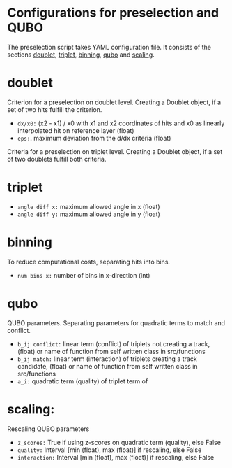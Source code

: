 # Configurations for preselection and QUBO
The preselection script takes YAML configuration file. 
It consists of the sections [doublet](#doublet), [triplet](#triplet), [binning](#binning), [qubo](#qubo) and [scaling](#scaling).

# doublet
Criterion for a preselection on doublet level. Creating a Doublet object, if a set of two hits fulfill the criterion.
* `dx/x0:` (x2 - x1) / x0 with x1 and x2 coordinates of hits and x0 as linearly interpolated hit on reference layer (float)
* `eps:`. maximum deviation from the d/dx criteria (float)

Criteria for a preselection on triplet level. Creating a Doublet object, if a set of two doublets fulfill both criteria.
# triplet
* `angle diff x:` maximum allowed angle in x (float)
* `angle diff y:` maximum allowed angle in y (float)
  
# binning
To reduce computational costs, separating hits into bins. 
* `num bins x:` number of bins in x-direction (int)

# qubo
QUBO parameters. Separating parameters for quadratic terms to match and conflict.
* `b_ij conflict:` linear term  (conflict) of triplets not creating a track, (float) or name of function from self written class in src/functions
* `b_ij match:` linear term (interaction) of triplets creating a track candidate, (float) or name of function from self written class in src/functions
* `a_i:` quadratic term (quality) of triplet term of 

# scaling:
Rescaling QUBO parameters
* `z_scores:` True if using z-scores on quadratic term (quality), else False
* `quality:` Interval [min (float), max (float)] if rescaling, else False
* `interaction:` Interval [min (float), max (float)] if rescaling, else False